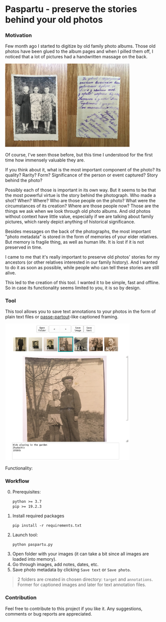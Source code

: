 # Paspartu - preserve the stories behind your old photos

### Motivation

Few month ago I started to digitize by old family photo albums.
Those old photos have been glued to the album pages and when I pilled them off, 
I noticed that a lot of pictures had a handwritten massage on the back. 

<img src="./images/original.png" alt="drawing" width="400"/>

Of course, I've seen those before, but this time I understood for the first time how 
immensely valuable they are.

If you think about it, what is the most important component of the photo? Its quality? Rarity? Form? Significance of 
the person or event captured? Story behind the photo? 

Possibly each of those is important in its own way. But it seems to be that the most powerful virtue is the 
story behind the photograph. Who made a shot? When? Where? Who are those people on the photo? What were the 
circumstances of its creation? Where are those people now? Those are the things we ask when we look through 
old photo albums. And old photos without context have little value, especially if we are talking 
about family pictures, which rarely depict anything of historical significance.

Besides messages on the back of the photographs, the most important "photo metadata" is stored in the form of 
memories of your elder relatives. But memory is fragile thing, as well as human life. 
It is lost if it is not preserved in time.

I came to me that it's really important to preserve old photos' stories for my ancestors 
(or other relatives interested in our family history). And I wanted to do it as soon as possible, while
people who can tell these stories are still alive.
 
 This led to the creation of this tool. I wanted it to be simple, fast and offline. So in case its functionality
 seems limited to you, it is so by design. 

### Tool

This tool allows you to save text annotations to your photos in the form of plain text files 
or [passe-partout](https://en.wikipedia.org/wiki/Mat_(picture_framing))-like captioned framing.

<img src="./images/ui.png" alt="drawing" width="400"/>

Functionality:

### Workflow

0) Prerequisites:
    ```
    python >= 3.7
    pip >= 19.2.3
    ```
1) Install required packages
    ```shell script
    pip install -r requirements.txt
    ```
2) Launch tool:
    ```shell script
    python paspartu.py
    ```
3) Open folder with your images (it can take a bit since all images are loaded into memory).
4) Go through images, add notes, dates, etc.
5) Save photo metadata by clicking `Save text` or `Save photo`.

> 2 folders are created in chosen directory: `target` and `annotations`. 
> Former for captioned images and later for text annotation files.

### Contribution

Feel free to contribute to this project if you like it.
Any suggestions, comments or bug reports are appreciated.

